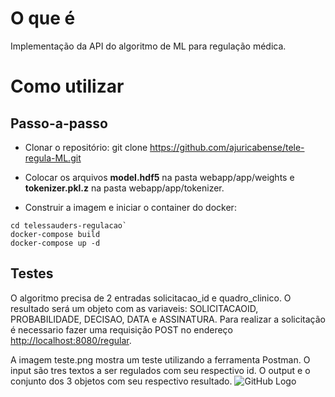 # O que é
Implementação da API do algoritmo de ML para regulação médica.

# Como utilizar
## Passo-a-passo
- Clonar o repositório:
git clone https://github.com/ajuricabense/tele-regula-ML.git

- Colocar os arquivos **model.hdf5** na pasta webapp/app/weights e **tokenizer.pkl.z** na pasta webapp/app/tokenizer.  
- Construir a imagem e iniciar o container do docker:
```
cd telessauders-regulacao`
docker-compose build
docker-compose up -d
```

## Testes
O algoritmo precisa de 2 entradas solicitacao_id e quadro_clinico. O resultado será um objeto com as variaveis: SOLICITACAOID, PROBABILIDADE, DECISAO, DATA e ASSINATURA. Para realizar a solicitação é necessario fazer uma requisição POST no endereço [http://localhost:8080/regular](http://localhost:8080/regular).

A imagem teste.png mostra um teste utilizando a ferramenta Postman. O input são tres textos a ser regulados com seu respectivo id. O output e o conjunto dos 3 objetos com seu respectivo resultado.
![GitHub Logo](/images/example.png)
